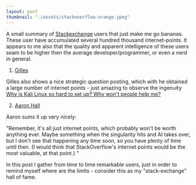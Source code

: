 ```yaml
---
layout: post
thumbnail: "./assets/stackoverflow-orange.jpeg"
---
```



A small summary of [Stackexchange](https://stackexchange.com/sites#) users that just make me go bananas. These user have accumulated several hundred thousand internet-points. 
It appears to me also that the quality and apparent intelligence of these users seam to be higher then the average developer/programmer, or even a nerd in general.


1. [Gilles](https://unix.stackexchange.com/users/885/gilles)

Gilles also shows a nice strategic question posting, which with he obtained a large number of internet points - just amazing to observe the ingenuity [Why is Kali Linux so hard to set up? Why won't people help me?](https://unix.meta.stackexchange.com/questions/5360/why-is-kali-linux-so-hard-to-set-up-why-wont-people-help-me/5361#5361)


2. [Aaron Hall](http://aaronchall.github.io/)

Aaron sums it up very nicely: 

"Remember, it's all just internet points, which probably won't be worth anything ever. Maybe something when the singularity hits and AI takes over, but I don't see that happening any time soon, so you have plenty of time until then. (I would think that StackOverflow's internet points would be the most valuable, at that point.) "


In this post I gather from time to time remarkable users, just in order to remind myself where are the limits - consider this as my "stack-exchange" hall of fame.
